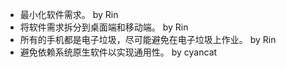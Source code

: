 - 最小化软件需求。 by Rin
- 将软件需求拆分到桌面端和移动端。 by Rin
- 所有的手机都是电子垃圾，尽可能避免在电子垃圾上作业。 by Rin
- 避免依赖系统原生软件以实现通用性。 by cyancat